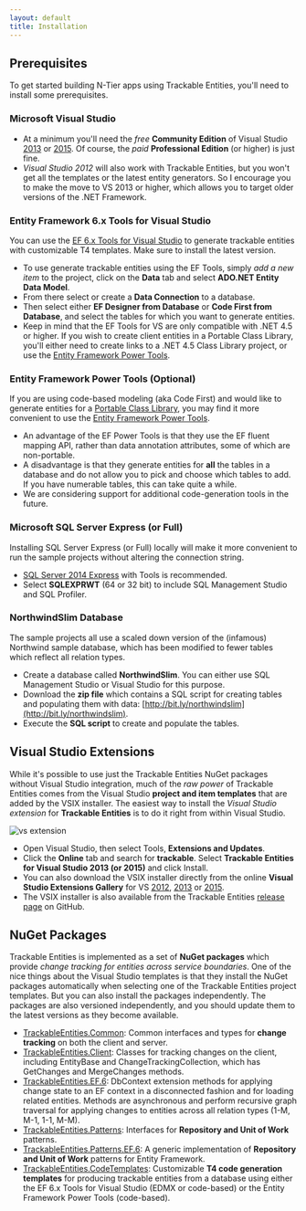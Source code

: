 ```yaml
---
layout: default
title: Installation
---
```


## Prerequisites
To get started building N-Tier apps using Trackable Entities, you'll need to install some prerequisites.

### Microsoft Visual Studio
- At a minimum you'll need the *free* **Community Edition** of Visual Studio [2013](https://www.visualstudio.com/en-us/products/visual-studio-community-vs.aspx) or [2015](https://www.visualstudio.com/en-us/downloads/visual-studio-2015-downloads-vs.aspx). Of course, the *paid* **Professional Edition** (or higher) is just fine.
- *Visual Studio 2012* will also work with Trackable Entities, but you won't get all the templates or the latest entity generators. So I encourage you to make the move to VS 2013 or higher, which allows you to target older versions of the .NET Framework.

### Entity Framework 6.x Tools for Visual Studio
You can use the [EF 6.x Tools for Visual Studio](https://www.microsoft.com/en-us/download/details.aspx?id=40762) to generate trackable entities with customizable T4 templates. Make sure to install the latest version.

- To use generate trackable entities using the EF Tools, simply *add a new item* to the project, click on the **Data** tab and select **ADO.NET Entity Data Model**.
- From there select or create a **Data Connection** to a database.
- Then select either **EF Designer from Database** or **Code First from Database**, and select the tables for which you want to generate entities.
- Keep in mind that the EF Tools for VS are only compatible with .NET 4.5 or higher. If you wish to create client entities in a Portable Class Library, you'll either need to create links to a .NET 4.5 Class Library project, or use the [Entity Framework Power Tools](http://visualstudiogallery.msdn.microsoft.com/72a60b14-1581-4b9b-89f2-846072eff19d).

### Entity Framework Power Tools (Optional)
If you are using code-based modeling (aka Code First) and would like to generate entities for a [Portable Class Library](https://msdn.microsoft.com/en-us/library/gg597391%28v=vs.110%29.aspx), you may find it more convenient to use the [Entity Framework Power Tools](http://visualstudiogallery.msdn.microsoft.com/72a60b14-1581-4b9b-89f2-846072eff19d).

- An advantage of the EF Power Tools is that they use the EF fluent mapping API, rather than data annotation attributes, some of which are non-portable.
- A disadvantage is that they generate entities for **all** the tables in a database and do not allow you to pick and choose which tables to add.  If you have numerable tables, this can take quite a while.
- We are considering support for additional code-generation tools in the future.

### Microsoft SQL Server Express (or Full)
Installing SQL Server Express (or Full) locally will make it more convenient to run the sample projects without altering the connection string.

- [SQL Server 2014 Express](https://www.microsoft.com/en-us/download/details.aspx?id=42299) with Tools is recommended.
- Select **SQLEXPRWT** (64 or 32 bit) to include SQL Management Studio and SQL Profiler.

### NorthwindSlim Database
The sample projects all use a scaled down version of the (infamous) Northwind sample database, which has been modified to fewer tables which reflect all relation types.

- Create a database called **NorthwindSlim**.  You can either use SQL Management Studio or Visual Studio for this purpose.
- Download the **zip file** which contains a SQL script for creating tables and populating them with data: [http://bit.ly/northwindslim](http://bit.ly/northwindslim).
- Execute the **SQL script** to create and populate the tables.

## Visual Studio Extensions
While it's possible to use just the Trackable Entities NuGet packages without Visual Studio integration, much of the *raw power* of Trackable Entities comes from the Visual Studio **project and item templates** that are added by the VSIX installer.  The easiest way to install the *Visual Studio extension* for **Trackable Entities** is to do it right from within Visual Studio.

![vs extension](images/te-vs-extension.png)

- Open Visual Studio, then select Tools, **Extensions and Updates**.
- Click the **Online** tab and search for **trackable**. Select **Trackable Entities for Visual Studio 2013 (or 2015)** and click Install.
- You can also download the VSIX installer directly from the online **Visual Studio Extensions Gallery** for VS [2012](https://visualstudiogallery.msdn.microsoft.com/e6754f27-894d-45c4-833c-57aaa3288a31), [2013](http://visualstudiogallery.msdn.microsoft.com/74e6d323-c827-48be-90da-703a9fa8f530) or [2015](https://visualstudiogallery.msdn.microsoft.com/1815bc2c-e2ee-4df7-866f-fb8c45987515).
- The VSIX installer is also available from the Trackable Entities [release page](https://github.com/TrackableEntities/trackable-entities/releases) on GitHub.

## NuGet Packages
Trackable Entities is implemented as a set of **NuGet packages** which provide *change tracking for entities across service boundaries*.  One of the nice things about the Visual Studio templates is that they install the NuGet packages automatically when selecting one of the Trackable Entities project templates.  But you can also install the packages independently.  The packages are also versioned independently, and you should update them to the latest versions as they become available.

- [TrackableEntities.Common](https://www.nuget.org/packages/TrackableEntities.Common): Common interfaces and types for **change tracking**	 on both the client and server.
- [TrackableEntities.Client](https://www.nuget.org/packages/TrackableEntities.Client): Classes for tracking changes on the client, including EntityBase and ChangeTrackingCollection<T>, which has GetChanges and MergeChanges methods.
- [TrackableEntities.EF.6](https://www.nuget.org/packages/TrackableEntities.EF.6): DbContext extension methods for applying change state to an EF context in a disconnected fashion and for loading related entities.  Methods are asynchronous and perform recursive graph traversal for applying changes to entities across all relation types (1-M, M-1, 1-1, M-M).
- [TrackableEntities.Patterns](https://www.nuget.org/packages/TrackableEntities.Patterns): Interfaces for **Repository and Unit of Work** patterns.
- [TrackableEntities.Patterns.EF.6](https://www.nuget.org/packages/TrackableEntities.Patterns.EF.6): A generic implementation of **Repository and Unit of Work** patterns for Entity Framework.
- [TrackableEntities.CodeTemplates](https://www.nuget.org/packages/TrackableEntities.CodeTemplates.Shared.Net45): Customizable **T4 code generation templates** for producing trackable entities from a database using either the EF 6.x Tools for Visual Studio (EDMX or code-based) or the Entity Framework Power Tools (code-based).

